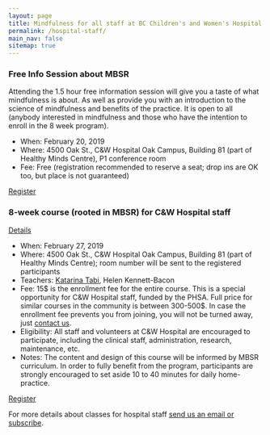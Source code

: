 ```yaml
---
layout: page
title: Mindfulness for all staff at BC Children's and Women's Hospital
permalink: /hospital-staff/
main_nav: false
sitemap: true
---
```


### Free Info Session about MBSR
Attending the 1.5 hour free information session will give you a taste of what mindfulness is about. As well as provide you with an introduction to the science of mindfulness and benefits of the practice. It is open to all (anybody interested in mindfulness and those who have the intention to enroll in the 8 week program).

- When: February 20, 2019
- Where: 4500 Oak St., C&W Hospital Oak Campus, Building 81 (part of Healthy Minds Centre), P1 conference room
- Fee: Free (registration recommended to reserve a seat; drop ins are OK too, but place is not guaranteed)

[Register](/register-hospital/)


### 8-week course (rooted in MBSR) for C&W Hospital staff
[Details](/mbsr/)
- When: February 27, 2019
- Where: 4500 Oak St., C&W Hospital Oak Campus, Building 81 (part of Healthy Minds Centre); room number will be sent to the registered participants
- Teachers: [Katarina Tabi](/about/), Helen Kennett-Bacon
- Fee: 15$ is the enrollment fee for the entire course. This is a special opportunity for C&W Hospital staff, funded by the PHSA. Full price for similar courses in the community is between 300-500$. In case the enrollment fee prevents you from joining, you will not be turned away, just [contact us](/contact/).
- Eligibility: All staff and volunteers at C&W Hospital are encouraged to participate, including the clinical staff, administration, research, maintenance, etc.
- Notes: The content and design of this course will be informed by MBSR curriculum. In order to fully benefit from the program, participants are strongly encouraged to set aside 10 to 40 minutes for daily home-practice.

[Register](/register-8week-hospital/)


For more details about classes for hospital staff [send us an email or subscribe](/contact/).
